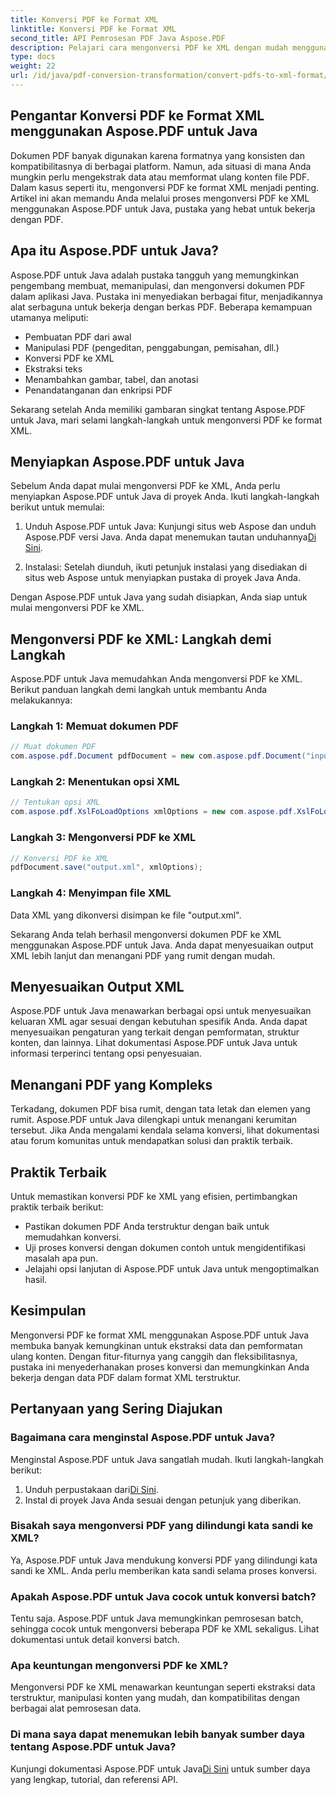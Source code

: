```yaml
---
title: Konversi PDF ke Format XML
linktitle: Konversi PDF ke Format XML
second_title: API Pemrosesan PDF Java Aspose.PDF
description: Pelajari cara mengonversi PDF ke XML dengan mudah menggunakan Aspose.PDF untuk Java. Panduan langkah demi langkah dan praktik terbaik untuk konversi yang efisien.
type: docs
weight: 22
url: /id/java/pdf-conversion-transformation/convert-pdfs-to-xml-format/
---
```


## Pengantar Konversi PDF ke Format XML menggunakan Aspose.PDF untuk Java

Dokumen PDF banyak digunakan karena formatnya yang konsisten dan kompatibilitasnya di berbagai platform. Namun, ada situasi di mana Anda mungkin perlu mengekstrak data atau memformat ulang konten file PDF. Dalam kasus seperti itu, mengonversi PDF ke format XML menjadi penting. Artikel ini akan memandu Anda melalui proses mengonversi PDF ke XML menggunakan Aspose.PDF untuk Java, pustaka yang hebat untuk bekerja dengan PDF.

## Apa itu Aspose.PDF untuk Java?

Aspose.PDF untuk Java adalah pustaka tangguh yang memungkinkan pengembang membuat, memanipulasi, dan mengonversi dokumen PDF dalam aplikasi Java. Pustaka ini menyediakan berbagai fitur, menjadikannya alat serbaguna untuk bekerja dengan berkas PDF. Beberapa kemampuan utamanya meliputi:

- Pembuatan PDF dari awal
- Manipulasi PDF (pengeditan, penggabungan, pemisahan, dll.)
- Konversi PDF ke XML
- Ekstraksi teks
- Menambahkan gambar, tabel, dan anotasi
- Penandatanganan dan enkripsi PDF

Sekarang setelah Anda memiliki gambaran singkat tentang Aspose.PDF untuk Java, mari selami langkah-langkah untuk mengonversi PDF ke format XML.

## Menyiapkan Aspose.PDF untuk Java

Sebelum Anda dapat mulai mengonversi PDF ke XML, Anda perlu menyiapkan Aspose.PDF untuk Java di proyek Anda. Ikuti langkah-langkah berikut untuk memulai:

1.  Unduh Aspose.PDF untuk Java: Kunjungi situs web Aspose dan unduh Aspose.PDF versi Java. Anda dapat menemukan tautan unduhannya[Di Sini](https://releases.aspose.com/pdf/java/).

2. Instalasi: Setelah diunduh, ikuti petunjuk instalasi yang disediakan di situs web Aspose untuk menyiapkan pustaka di proyek Java Anda.

Dengan Aspose.PDF untuk Java yang sudah disiapkan, Anda siap untuk mulai mengonversi PDF ke XML.

## Mengonversi PDF ke XML: Langkah demi Langkah

Aspose.PDF untuk Java memudahkan Anda mengonversi PDF ke XML. Berikut panduan langkah demi langkah untuk membantu Anda melakukannya:

### Langkah 1: Memuat dokumen PDF

```java
// Muat dokumen PDF
com.aspose.pdf.Document pdfDocument = new com.aspose.pdf.Document("input.pdf");
```

### Langkah 2: Menentukan opsi XML

```java
// Tentukan opsi XML
com.aspose.pdf.XslFoLoadOptions xmlOptions = new com.aspose.pdf.XslFoLoadOptions();
```

### Langkah 3: Mengonversi PDF ke XML

```java
// Konversi PDF ke XML
pdfDocument.save("output.xml", xmlOptions);
```

### Langkah 4: Menyimpan file XML

Data XML yang dikonversi disimpan ke file "output.xml".

Sekarang Anda telah berhasil mengonversi dokumen PDF ke XML menggunakan Aspose.PDF untuk Java. Anda dapat menyesuaikan output XML lebih lanjut dan menangani PDF yang rumit dengan mudah.

## Menyesuaikan Output XML

Aspose.PDF untuk Java menawarkan berbagai opsi untuk menyesuaikan keluaran XML agar sesuai dengan kebutuhan spesifik Anda. Anda dapat menyesuaikan pengaturan yang terkait dengan pemformatan, struktur konten, dan lainnya. Lihat dokumentasi Aspose.PDF untuk Java untuk informasi terperinci tentang opsi penyesuaian.

## Menangani PDF yang Kompleks

Terkadang, dokumen PDF bisa rumit, dengan tata letak dan elemen yang rumit. Aspose.PDF untuk Java dilengkapi untuk menangani kerumitan tersebut. Jika Anda mengalami kendala selama konversi, lihat dokumentasi atau forum komunitas untuk mendapatkan solusi dan praktik terbaik.

## Praktik Terbaik

Untuk memastikan konversi PDF ke XML yang efisien, pertimbangkan praktik terbaik berikut:

- Pastikan dokumen PDF Anda terstruktur dengan baik untuk memudahkan konversi.
- Uji proses konversi dengan dokumen contoh untuk mengidentifikasi masalah apa pun.
- Jelajahi opsi lanjutan di Aspose.PDF untuk Java untuk mengoptimalkan hasil.

## Kesimpulan

Mengonversi PDF ke format XML menggunakan Aspose.PDF untuk Java membuka banyak kemungkinan untuk ekstraksi data dan pemformatan ulang konten. Dengan fitur-fiturnya yang canggih dan fleksibilitasnya, pustaka ini menyederhanakan proses konversi dan memungkinkan Anda bekerja dengan data PDF dalam format XML terstruktur.

## Pertanyaan yang Sering Diajukan

### Bagaimana cara menginstal Aspose.PDF untuk Java?

Menginstal Aspose.PDF untuk Java sangatlah mudah. Ikuti langkah-langkah berikut:
1.  Unduh perpustakaan dari[Di Sini](https://releases.aspose.com/pdf/java/).
2. Instal di proyek Java Anda sesuai dengan petunjuk yang diberikan.

### Bisakah saya mengonversi PDF yang dilindungi kata sandi ke XML?

Ya, Aspose.PDF untuk Java mendukung konversi PDF yang dilindungi kata sandi ke XML. Anda perlu memberikan kata sandi selama proses konversi.

### Apakah Aspose.PDF untuk Java cocok untuk konversi batch?

Tentu saja. Aspose.PDF untuk Java memungkinkan pemrosesan batch, sehingga cocok untuk mengonversi beberapa PDF ke XML sekaligus. Lihat dokumentasi untuk detail konversi batch.

### Apa keuntungan mengonversi PDF ke XML?

Mengonversi PDF ke XML menawarkan keuntungan seperti ekstraksi data terstruktur, manipulasi konten yang mudah, dan kompatibilitas dengan berbagai alat pemrosesan data.

### Di mana saya dapat menemukan lebih banyak sumber daya tentang Aspose.PDF untuk Java?

 Kunjungi dokumentasi Aspose.PDF untuk Java[Di Sini](https://reference.aspose.com/pdf/java/) untuk sumber daya yang lengkap, tutorial, dan referensi API.